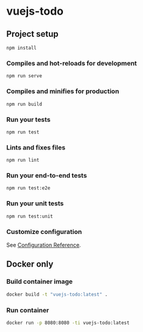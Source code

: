 # vuejs-todo

## Project setup
```
npm install
```

### Compiles and hot-reloads for development
```
npm run serve
```

### Compiles and minifies for production
```
npm run build
```

### Run your tests
```
npm run test
```

### Lints and fixes files
```
npm run lint
```

### Run your end-to-end tests
```
npm run test:e2e
```

### Run your unit tests
```
npm run test:unit
```

### Customize configuration
See [Configuration Reference](https://cli.vuejs.org/config/).

## Docker only

### Build container image
```bash
docker build -t "vuejs-todo:latest" .
```

 ### Run container
```bash
docker run -p 8080:8080 -ti vuejs-todo:latest
```
